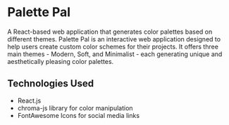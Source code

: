 # Palette Pal

A React-based web application that generates color palettes based on different themes. Palette Pal is an interactive web application designed to help users create custom color schemes for their projects. It offers three main themes - Modern, Soft, and Minimalist - each generating unique and aesthetically pleasing color palettes.

## Technologies Used

- React.js
- chroma-js library for color manipulation
- FontAwesome Icons for social media links
